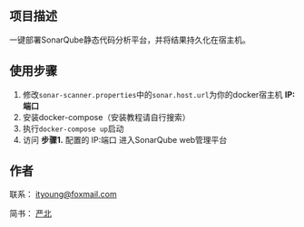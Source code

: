 ## 项目描述

一键部署SonarQube静态代码分析平台，并将结果持久化在宿主机。

## 使用步骤

1. 修改`sonar-scanner.properties`中的`sonar.host.url`为你的docker宿主机 **IP:端口**
2. 安装docker-compose（安装教程请自行搜索）
3. 执行`docker-compose up`启动
4. 访问 **步骤1.** 配置的 IP:端口 进入SonarQube web管理平台

## 作者

联系： ityoung@foxmail.com

简书： [严北](https://www.jianshu.com/u/164741981042)
